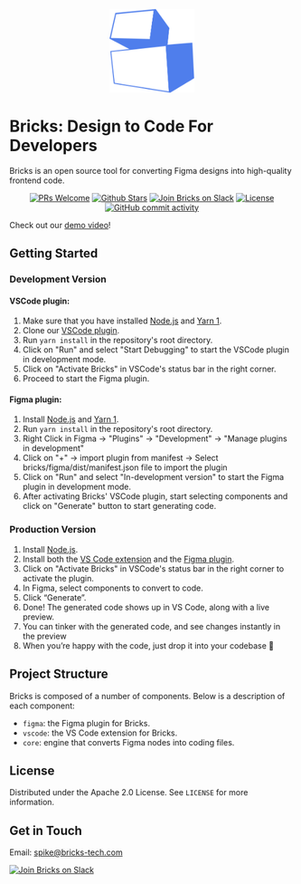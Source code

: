 <p align="center">
<img src="./assets/bricks-logo.png" width="150" />
</p>

# **Bricks: Design to Code For Developers**

Bricks is an open source tool for converting Figma designs into high-quality frontend code.

<p align="center">
   <a href='http://makeapullrequest.com'><img alt='PRs Welcome' src='https://img.shields.io/badge/PRs-welcome-43AF11.svg?style=shields'/></a>
   <a href="https://github.com/bricks-cloud/bricks/stargazers"><img src="https://img.shields.io/github/stars/bricks-cloud/bricks?color=e4b442" alt="Github Stars"></a>
   <a href="https://join.slack.com/t/brickscommunity/shared_invite/zt-1pb2hy3h2-9rDYWMZdHKxHblzUG0CpTQ"><img src="https://img.shields.io/badge/slack-bricks-blue?logo=slack&labelColor=2EB67D" alt="Join Bricks on Slack"></a>
   <a href="https://github.com/bricks-cloud/bricks/blob/main/LICENSE"><img src="https://img.shields.io/badge/license-Apache-red" alt="License"></a>
   <a href="https://github.com/bricks-cloud/bricks/commits/main"><img alt="GitHub commit activity" src="https://img.shields.io/github/commit-activity/m/bricks-cloud/bricks?color=8b55e3"/></a>
</p>


Check out our [demo video](https://www.loom.com/share/677ef1bc5f2144f6be4d27f4bba3cef3)!

## Getting Started
### Development Version

#### **VSCode plugin**:
1. Make sure that you have installed [Node.js](https://nodejs.org/en/) and [Yarn 1](https://classic.yarnpkg.com/en/docs/install). 
2. Clone our [VSCode plugin](https://github.com/bricks-cloud/d2c-vscode). 
3. Run `yarn install` in the repository's root directory. 
4. Click on "Run" and select "Start Debugging" to start the VSCode plugin in development mode.
5. Click on "Activate Bricks" in VSCode's status bar in the right corner.
6. Proceed to start the Figma plugin.

#### **Figma plugin**:
1. Install [Node.js](https://nodejs.org/en/) and [Yarn 1](https://classic.yarnpkg.com/en/docs/install). 
2. Run `yarn install` in the repository's root directory. 
3. Right Click in Figma -> "Plugins" -> "Development" -> "Manage plugins in development"
4. Click on "+" -> import plugin from manifest -> Select bricks/figma/dist/manifest.json file to import the plugin
5. Click on "Run" and select "In-development version" to start the Figma plugin in development mode.
6. After activating Bricks' VSCode plugin, start selecting components and click on "Generate" button to start generating code.

### Production Version
1. Install [Node.js](https://nodejs.org/en/). 
2. Install both the [VS Code extension](https://marketplace.visualstudio.com/items?itemName=Bricks.d2c-vscode) and the [Figma plugin](https://www.figma.com/community/plugin/1178847414663679049/Bricks---Copilot-for-UI-Engineering).
3. Click on "Activate Bricks" in VSCode's status bar in the right corner to activate the plugin.
4. In Figma, select components to convert to code.
5. Click “Generate”.
6. Done! The generated code shows up in VS Code, along with a live preview.
7. You can tinker with the generated code, and see changes instantly in the preview
8. When you’re happy with the code, just drop it into your codebase 👏

## Project Structure
Bricks is composed of a number of components. Below is a description of each component:

- `figma`: the Figma plugin for Bricks.
- `vscode`: the VS Code extension for Bricks.
- `core`: engine that converts Figma nodes into coding files.

## License
Distributed under the Apache 2.0 License. See `LICENSE` for more information.

## Get in Touch
Email: spike@bricks-tech.com

<a href="https://join.slack.com/t/brickscommunity/shared_invite/zt-1pb2hy3h2-9rDYWMZdHKxHblzUG0CpTQ"><img src="https://img.shields.io/badge/slack-bricks-blue?logo=slack&labelColor=2EB67D" alt="Join Bricks on Slack"></a>
